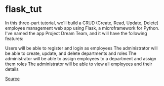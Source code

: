 # flask_tut

In this three-part tutorial, we'll build a CRUD (Create, Read, Update, Delete) employee management web app using Flask, a microframework for Python. I've named the app Project Dream Team, and it will have the following features:

Users will be able to register and login as employees
The administrator will be able to create, update, and delete departments and roles
The administrator will be able to assign employees to a department and assign them roles
The administrator will be able to view all employees and their details

[Source](https://pub.scotch.io/@mbithenzomo)
